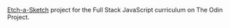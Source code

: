 [Etch-a-Sketch](https://llfalcao.github.io/etch-a-sketch) project for the Full Stack JavaScript curriculum on The Odin Project.
